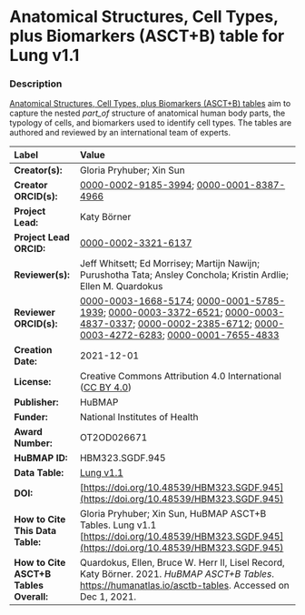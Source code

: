# Anatomical Structures, Cell Types, plus Biomarkers (ASCT+B) table for Lung v1.1

### Description
[Anatomical Structures, Cell Types, plus Biomarkers (ASCT+B) tables](https://humanatlas.io/asctb-tables) aim to capture the nested *part_of* structure of anatomical human body parts, the typology of cells, and biomarkers used to identify cell types. The tables are authored and reviewed by an international team of experts.

| Label | Value |
| :------------- |:-------------|
| **Creator(s):** | Gloria Pryhuber; Xin Sun |
| **Creator ORCID(s):** | [0000-0002-9185-3994](https://orcid.org/0000-0002-9185-3994); [0000-0001-8387-4966](https://orcid.org/0000-0001-8387-4966) |
| **Project Lead:** | Katy B&ouml;rner |
| **Project Lead ORCID:** | [0000-0002-3321-6137](https://orcid.org/0000-0002-3321-6137) |
| **Reviewer(s):** | Jeff Whitsett; Ed Morrisey; Martijn Nawijn; Purushotha Tata; Ansley Conchola; Kristin Ardlie; Ellen M. Quardokus  |
| **Reviewer ORCID(s):** |[0000-0003-1668-5174](https://orcid.org/0000-0003-1668-5174); [0000-0001-5785-1939](https://orcid.org/0000-0001-5785-1939); [0000-0003-3372-6521](https://orcid.org/0000-0003-3372-6521); [0000-0003-4837-0337](https://orcid.org/0000-0003-4837-0337); [0000-0002-2385-6712](https://orcid.org/0000-0002-2385-6712); [0000-0003-4272-6283](https://orcid.org/0000-0003-4272-6283); [0000-0001-7655-4833](https://orcid.org/0000-0001-7655-4833) |
| **Creation Date:** | 2021-12-01 |
| **License:** | Creative Commons Attribution 4.0 International ([CC BY 4.0](https://creativecommons.org/licenses/by/4.0/)) |
| **Publisher:** | HuBMAP |
| **Funder:** | National Institutes of Health |
| **Award Number:** | OT2OD026671 |
| **HuBMAP ID:** | HBM323.SGDF.945 |
| **Data Table:** | [Lung v1.1](https://hubmapconsortium.github.io/ccf-releases/v1.1/asct-b/ASCT-B_VH_Lung.csv)  |
| **DOI:** | [https://doi.org/10.48539/HBM323.SGDF.945](https://doi.org/10.48539/HBM323.SGDF.945) |
| **How to Cite This Data Table:** | Gloria Pryhuber; Xin Sun, HuBMAP ASCT+B Tables. Lung v1.1 [https://doi.org/10.48539/HBM323.SGDF.945](https://doi.org/10.48539/HBM323.SGDF.945) |
| **How to Cite ASCT+B Tables Overall:** | Quardokus, Ellen, Bruce W. Herr II, Lisel Record, Katy B&ouml;rner. 2021. *HuBMAP ASCT+B Tables*. https://humanatlas.io/asctb-tables. Accessed on Dec 1, 2021. |
